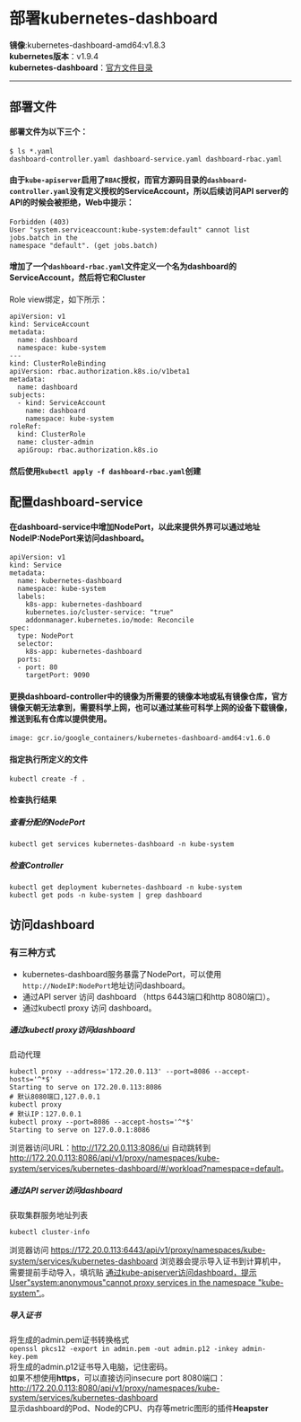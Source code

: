 # 部署kubernetes-dashboard
__镜像__:kubernetes-dashboard-amd64:v1.8.3     
__kubernetes版本__：v1.9.4     
__kubernetes-dashboard__：[官方文件目录](https://github.com/kubernetes/kubernetes/tree/master/cluster/addons/dashboard)     
******
## 部署文件
#### 部署文件为以下三个：     
```
$ ls *.yaml
dashboard-controller.yaml dashboard-service.yaml dashboard-rbac.yaml
```
#### 由于`kube-apiserver`启用了`RBAC`授权，而官方源码目录的`dashboard-controller.yaml`没有定义授权的ServiceAccount，所以后续访问API server的API的时候会被拒绝，Web中提示：     
```
Forbidden (403)
User "system.serviceaccount:kube-system:default" cannot list jobs.batch in the
namespace "default". (get jobs.batch)
```
#### 增加了一个`dashboard-rbac.yaml`文件定义一个名为dashboard的ServiceAccount，然后将它和Cluster
Role view绑定，如下所示：     
```
apiVersion: v1
kind: ServiceAccount
metadata:
  name: dashboard
  namespace: kube-system
---
kind: ClusterRoleBinding
apiVersion: rbac.authorization.k8s.io/v1beta1
metadata:
  name: dashboard
subjects:
  - kind: ServiceAccount
    name: dashboard
    namespace: kube-system
roleRef:
  kind: ClusterRole
  name: cluster-admin
  apiGroup: rbac.authorization.k8s.io
```
#### 然后使用`kubectl apply -f dashboard-rbac.yaml`创建     
## 配置dashboard-service
#### 在dashboard-service中增加NodePort，以此来提供外界可以通过地址NodeIP:NodePort来访问dashboard。     
```
apiVersion: v1
kind: Service
metadata:
  name: kubernetes-dashboard
  namespace: kube-system
  labels:
    k8s-app: kubernetes-dashboard
    kubernetes.io/cluster-service: "true"
    addonmanager.kubernetes.io/mode: Reconcile
spec:
  type: NodePort 
  selector:
    k8s-app: kubernetes-dashboard
  ports:
  - port: 80
    targetPort: 9090
```
#### 更换dashboard-controller中的镜像为所需要的镜像本地或私有镜像仓库，官方镜像天朝无法拿到，需要科学上网，也可以通过某些可科学上网的设备下载镜像，推送到私有仓库以提供使用。     
`image: gcr.io/google_containers/kubernetes-dashboard-amd64:v1.6.0`     
#### 指定执行所定义的文件     
`kubectl create -f .`     
#### 检查执行结果     
##### 查看分配的NodePort   
`kubectl get services kubernetes-dashboard -n kube-system`     
##### 检查Controller
```
kubectl get deployment kubernetes-dashboard -n kube-system
kubectl get pods -n kube-system | grep dashboard
```
## 访问dashboard     
### 有三种方式
- kubernetes-dashboard服务暴露了NodePort，可以使用`http://NodeIP:NodePort`地址访问dashboard。
- 通过API server 访问 dashboard （https 6443端口和http 8080端口）。
- 通过kubectl proxy 访问 dashboard。
##### 通过kubectl proxy访问dashboard  
启动代理     
```
kubectl proxy --address='172.20.0.113' --port=8086 --accept-hosts='^*$'
Starting to serve on 172.20.0.113:8086
# 默认8080端口,127.0.0.1
kubectl proxy
# 默认IP：127.0.0.1
kubectl proxy --port=8086 --accept-hosts='^*$'
Starting to serve on 127.0.0.1:8086
```
浏览器访问URL：<http://172.20.0.113:8086/ui> 自动跳转到 <http://172.20.0.113:8086/api/v1/proxy/namespaces/kube-system/services/kubernetes-dashboard/#/workload?namespace=default>。     
##### 通过API server访问dashboard   
获取集群服务地址列表     
```
kubectl cluster-info
```
浏览器访问 <https://172.20.0.113:6443/api/v1/proxy/namespaces/kube-system/services/kubernetes-dashboard> 浏览器会提示导入证书到计算机中，需要提前手动导入，填坑贴 [通过kube-apiserver访问dashboard，提示User"system:anonymous"cannot proxy services in the namespace "kube-system".](https://github.com/opsnull/follow-me-install-kubernetes-cluster/issues/5)。     
##### 导入证书
将生成的admin.pem证书转换格式     
`openssl pkcs12 -export in admin.pem -out admin.p12 -inkey admin-key.pem`     
将生成的admin.p12证书导入电脑，记住密码。     
如果不想使用**https**，可以直接访问insecure port 8080端口：     
<http://172.20.0.113:8080/api/v1/proxy/namespaces/kube-system/services/kubernetes-dashboard>     
显示dashboard的Pod、Node的CPU、内存等metric图形的插件**Heapster**     

